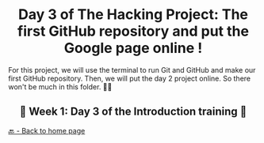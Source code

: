 <h1 align="center">Day 3 of The Hacking Project: The first GitHub repository and put the Google page online !</h1>

For this project, we will use the terminal to run Git and GitHub and make our first GitHub repository. Then, we will put the day 2 project online.
So there won't be much in this folder. 🤷‍♂️

<h2 align="center">🎉 Week 1: Day 3 of the Introduction training 🎉</h2>

[🔙 - Back to home page](https://github.com/BenjaminCharmes/THP_Introduction)
